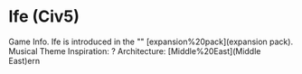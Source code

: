 # Ife (Civ5)

Game Info.
Ife is introduced in the "" [expansion%20pack](expansion pack).
Musical Theme Inspiration: ?
Architecture: [Middle%20East](Middle East)ern
